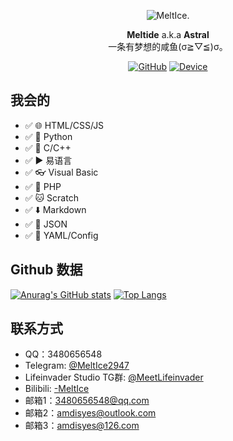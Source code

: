 <div align="center">

![MeltIce.](https://www.freeimg.cn/i/2024/10/01/66fbaca74d620.webp)
                                
**Meltide** a.k.a **Astral**
<br>
一条有梦想的咸鱼(σ≧︎▽︎≦︎)σ。

[![GitHub](https://img.shields.io/badge/dynamic/json?url=https%3A%2F%2Fapi.swo.moe%2Fstats%2Fgithub%2FMeltide&query=count&color=181717&label=GitHub&labelColor=282c34&logo=github&suffix=+follows&cacheSeconds=3600)](https://github.com/Meltide)
[![Device](https://img.shields.io/badge/Device-Xiaomi_14-orange?logo=Xiaomi&logoColor=ffffff)](https://github.com/Meltide)

</div>


## 我会的
- ✅ 🌐 HTML/CSS/JS
- ✅ 🐍 Python
- ✅ 🧮 C/C++
- ✅ ▶️ 易语言
- ✅ 👓 Visual Basic
- ✅ 🐘 PHP
- ✅ 🐱 Scratch
- ✅ ⬇️ Markdown
- ✅ 📜 JSON
- ✅ 📖 YAML/Config

## Github 数据
[![Anurag's GitHub stats](https://github-readme-stats.vercel.app/api?username=Meltide)](https://github.com/anuraghazra/github-readme-stats)
[![Top Langs](https://github-readme-stats.vercel.app/api/top-langs/?username=Meltide)](https://github.com/anuraghazra/github-readme-stats)

## 联系方式
- QQ：3480656548
- Telegram: [@MeltIce2947](https://t.me/MeltIce2947)
- Lifeinvader Studio TG群: [@MeetLifeinvader](https://t.me/MeetLifeinvader)
- Bilibili: [-MeltIce](https://space.bilibili.com/57690791)
- 邮箱1：3480656548@qq.com
- 邮箱2：amdisyes@outlook.com
- 邮箱3：amdisyes@126.com
